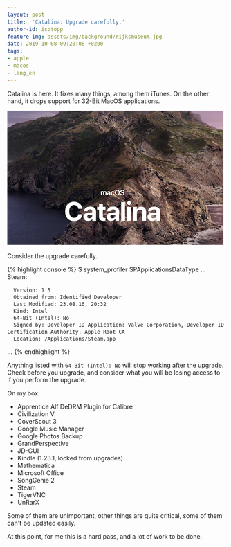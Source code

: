 ```yaml
---
layout: post
title:  'Catalina: Upgrade carefully.'
author-id: isotopp
feature-img: assets/img/background/rijksmuseum.jpg
date: 2019-10-08 09:20:08 +0200
tags:
- apple
- macos
- lang_en
---
```

Catalina is here. It fixes many things, among them iTunes. On the other
hand, it drops support for 32-Bit MacOS applications.

![](/uploads/catalina.png)

Consider the upgrade carefully.

{% highlight console %}
$ system_profiler SPApplicationsDataType
…
    Steam:

      Version: 1.5
      Obtained from: Identified Developer
      Last Modified: 23.08.16, 20:32
      Kind: Intel
      64-Bit (Intel): No
      Signed by: Developer ID Application: Valve Corporation, Developer ID Certification Authority, Apple Root CA
      Location: /Applications/Steam.app
…
{% endhighlight %}

Anything listed with `64-Bit (Intel): No` will stop working after the
upgrade. Check before you upgrade, and consider what you will be losing
access to if you perform the upgrade.

On my box:
- Apprentice Alf DeDRM Plugin for Calibre
- Civilization V
- CoverScout 3
- Google Music Manager
- Google Photos Backup
- GrandPerspective
- JD-GUI
- Kindle (1.23.1, locked from upgrades)
- Mathematica
- Microsoft Office
- SongGenie 2
- Steam
- TigerVNC
- UnRarX

Some of them are unimportant, other things are quite critical, some of them
can't be updated easily.

At this point, for me this is a hard pass, and a lot of work to be done.

